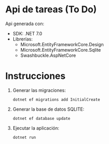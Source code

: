 # Api de tareas (To Do)

Api generada con:

- SDK: .NET 7.0
- Librerías:
    - Microsoft.EntityFrameworkCore.Design
    - Microsoft.EntityFrameworkCore.Sqlite
    - Swashbuckle.AspNetCore


# Instrucciones

1. Generar las migraciones:

    `dotnet ef migrations add InitialCreate`

2. Generar la base de datos SQLITE:

    `dotnet ef database update`

3. Ejecutar la aplicación:

    `dotnet run`